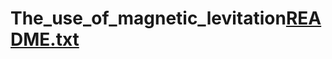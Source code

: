 # The_use_of_magnetic_levitation[README.txt](https://github.com/Fedor-777/The_use_of_magnetic_levitation/files/10254527/README.txt)
